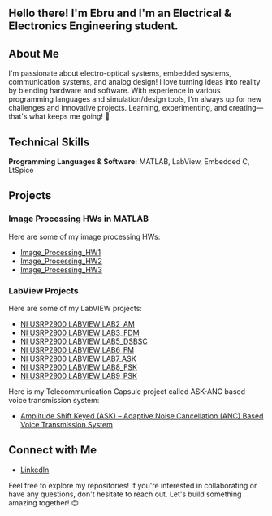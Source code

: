 ## Hello there! I'm Ebru and I'm an Electrical & Electronics Engineering student. 

## About Me
I'm passionate about electro-optical systems, embedded systems, communication systems, and analog design! I love turning ideas into reality by blending hardware and software. With experience in various programming languages and simulation/design tools, I'm always up for new challenges and innovative projects. Learning, experimenting, and creating—that's what keeps me going! 🚀

## Technical Skills
**Programming Languages & Software:** MATLAB, LabView, Embedded C, LtSpice

## Projects

### Image Processing HWs in MATLAB
Here are some of my image processing HWs:
- [Image_Processing_HW1](https://github.com/aydebru/Image_Processing_HW1.git)
- [Image_Processing_HW2](https://github.com/aydebru/Image_Processing_HW2.git)
- [Image_Processing_HW3](https://github.com/aydebru/Image_Processing_HW3.git)

### LabView Projects
Here are some of my LabVIEW projects:
- [NI USRP2900 LABVIEW LAB2_AM](https://github.com/aydebru/LabView_Lab2_AM.git)
- [NI USRP2900 LABVIEW LAB3_FDM](https://github.com/aydebru/LabView_Lab3_FDM.git)
- [NI USRP2900 LABVIEW LAB5_DSBSC](https://github.com/aydebru/LabView_Lab5_DSBSC.git)
- [NI USRP2900 LABVIEW LAB6_FM](https://github.com/aydebru/LabView_Lab6_FM.git )
- [NI USRP2900 LABVIEW LAB7_ASK](https://github.com/aydebru/LabView_Lab7_ASK.git )
- [NI USRP2900 LABVIEW LAB8_FSK](https://github.com/aydebru/LabView_Lab8_FSK.git)
- [NI USRP2900 LABVIEW LAB9_PSK](https://github.com/aydebru/LabView_Lab9_PSK.git)

Here is my Telecommunication Capsule project called ASK-ANC based voice transmission system:
- [Amplitude Shift Keyed (ASK) – Adaptive Noise Cancellation (ANC) Based Voice Transmission System](https://github.com/aydebru/Telecommunication_Project.git)

## Connect with Me
- [LinkedIn](https://www.linkedin.com/in/aydogduebru)

Feel free to explore my repositories! If you're interested in collaborating or have any questions, don't hesitate to reach out. Let's build something amazing together! 😊
